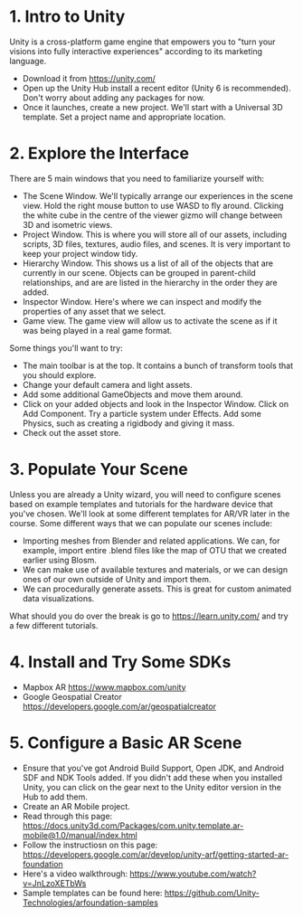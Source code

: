 # 1. Intro to Unity

Unity is a cross-platform game engine that empowers you to "turn your visions into fully interactive experiences" according to its marketing language.

- Download it from https://unity.com/
- Open up the Unity Hub install a recent editor (Unity 6 is recommended). Don't worry about adding any packages for now.
- Once it launches, create a new project. We'll start with a Universal 3D template. Set a project name and appropriate location.

# 2. Explore the Interface

There are 5 main windows that you need to familiarize yourself with:
- The Scene Window. We'll typically arrange our experiences in the scene view. Hold the right mouse button to use WASD to fly around. Clicking the white cube in the centre of the viewer gizmo will change between 3D and isometric views.
- Project Window. This is where you will store all of our assets, including scripts, 3D files, textures, audio files, and scenes. It is very important to keep your project window tidy.
- Hierarchy Window. This shows us a list of all of the objects that are currently in our scene. Objects can be grouped in parent-child relationships, and are are listed in the hierarchy in the order they are added.
- Inspector Window. Here's where we can inspect and modify the properties of any asset that we select.
- Game view. The game view will allow us to activate the scene as if it was being played in a real game format.

Some things you'll want to try:
- The main toolbar is at the top. It contains a bunch of transform tools that you should explore.
- Change your default camera and light assets.
- Add some additional GameObjects and move them around.
- Click on your added objects and look in the Inspector Window. Click on Add Component. Try a particle system under Effects. Add some Physics, such as creating a rigidbody and giving it mass.
- Check out the asset store.

# 3. Populate Your Scene

Unless you are already a Unity wizard, you will need to configure scenes based on example templates and tutorials for the hardware device that you've chosen. We'll look at some different templates for AR/VR later in the course. Some different ways that we can populate our scenes include:
- Importing meshes from Blender and related applications. We can, for example, import entire .blend files like the map of OTU that we created earlier using Blosm.
- We can make use of available textures and materials, or we can design ones of our own outside of Unity and import them.
- We can procedurally generate assets. This is great for custom animated data visualizations.

What should you do over the break is go to https://learn.unity.com/ and try a few different tutorials.

# 4. Install and Try Some SDKs

- Mapbox AR https://www.mapbox.com/unity
- Google Geospatial Creator https://developers.google.com/ar/geospatialcreator

# 5. Configure a Basic AR Scene

- Ensure that you've got Android Build Support, Open JDK, and Android SDF and NDK Tools added. If you didn't add these when you installed Unity, you can click on the gear next to the Unity editor version in the Hub to add them.
- Create an AR Mobile project.
- Read through this page: https://docs.unity3d.com/Packages/com.unity.template.ar-mobile@1.0/manual/index.html
- Follow the instructiosn on this page: https://developers.google.com/ar/develop/unity-arf/getting-started-ar-foundation
- Here's a video walkthrough: https://www.youtube.com/watch?v=JnLzoXETbWs
- Sample templates can be found here: https://github.com/Unity-Technologies/arfoundation-samples
